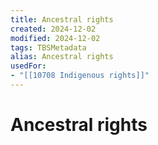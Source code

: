 ```yaml
---
title: Ancestral rights
created: 2024-12-02
modified: 2024-12-02
tags: TBSMetadata
alias: Ancestral rights
usedFor:
- "[[10708 Indigenous rights]]"
---
```

# Ancestral rights
